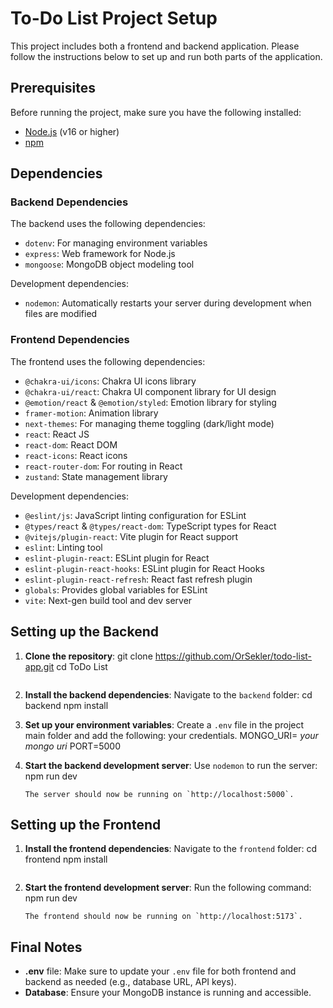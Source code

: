 # To-Do List Project Setup

This project includes both a frontend and backend application. Please follow the instructions below to set up and run both parts of the application.

## Prerequisites
Before running the project, make sure you have the following installed:
- [Node.js](https://nodejs.org/) (v16 or higher)
- [npm](https://www.npmjs.com/get-npm)

## Dependencies

### Backend Dependencies
The backend uses the following dependencies:
- `dotenv`: For managing environment variables
- `express`: Web framework for Node.js
- `mongoose`: MongoDB object modeling tool

Development dependencies:
- `nodemon`: Automatically restarts your server during development when files are modified

### Frontend Dependencies
The frontend uses the following dependencies:
- `@chakra-ui/icons`: Chakra UI icons library
- `@chakra-ui/react`: Chakra UI component library for UI design
- `@emotion/react` & `@emotion/styled`: Emotion library for styling
- `framer-motion`: Animation library
- `next-themes`: For managing theme toggling (dark/light mode)
- `react`: React JS
- `react-dom`: React DOM
- `react-icons`: React icons
- `react-router-dom`: For routing in React
- `zustand`: State management library

Development dependencies:
- `@eslint/js`: JavaScript linting configuration for ESLint
- `@types/react` & `@types/react-dom`: TypeScript types for React
- `@vitejs/plugin-react`: Vite plugin for React support
- `eslint`: Linting tool
- `eslint-plugin-react`: ESLint plugin for React
- `eslint-plugin-react-hooks`: ESLint plugin for React Hooks
- `eslint-plugin-react-refresh`: React fast refresh plugin
- `globals`: Provides global variables for ESLint
- `vite`: Next-gen build tool and dev server

## Setting up the Backend

1. **Clone the repository**:
    git clone https://github.com/OrSekler/todo-list-app.git
    cd ToDo List
    ```

2. **Install the backend dependencies**:
    Navigate to the `backend` folder:
    cd backend
    npm install

3. **Set up your environment variables**:
    Create a `.env` file in the project main folder and add the following: your credentials.
    MONGO_URI= *your mongo uri*
    PORT=5000


5. **Start the backend development server**:
    Use `nodemon` to run the server:
    npm run dev
    ```
    The server should now be running on `http://localhost:5000`.

## Setting up the Frontend

1. **Install the frontend dependencies**:
    Navigate to the `frontend` folder:
    cd frontend
    npm install
    ```

2. **Start the frontend development server**:
    Run the following command:
    npm run dev
    ```
    The frontend should now be running on `http://localhost:5173`.

## Final Notes
- **.env** file: Make sure to update your `.env` file for both frontend and backend as needed (e.g., database URL, API keys).
- **Database**: Ensure your MongoDB instance is running and accessible.
